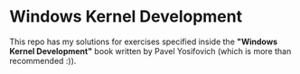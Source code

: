 # Windows Kernel Development

This repo has my solutions for exercises specified inside the **"Windows Kernel Development"** book written by Pavel Yosifovich (which is more than recommended :)).
